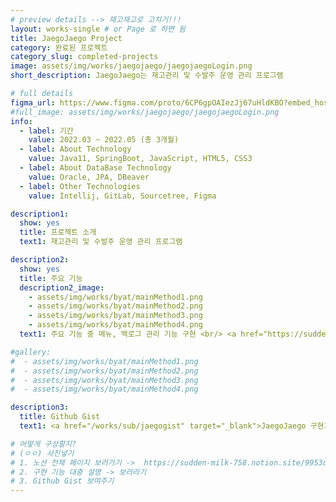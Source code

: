 ```yaml
---
# preview details --> 재고재고로 고치기!!!
layout: works-single # or Page 로 하면 됨
title: JaegoJaego Project
category: 완료된 프로젝트
category_slug: completed-projects
image: assets/img/works/jaegojaego/jaegojaegoLogin.png  
short_description: JaegoJaego는 재고관리 및 수발주 운영 관리 프로그램

# full details
figma_url: https://www.figma.com/proto/6CP6gpOAIezJj67uHldKBO?embed_host=notion&kind=proto&node-id=0%3A1&scaling=min-zoom&show-proto-sidebar=1&starting-point-node-id=471%3A66039 
#full_image: assets/img/works/jaegojaego/jaegojaegoLogin.png
info:
  - label: 기간
    value: 2022.03 ~ 2022.05 (총 3개월)
  - label: About Technology
    value: Java11, SpringBoot, JavaScript, HTML5, CSS3
  - label: About DataBase Technology
    value: Oracle, JPA, DBeaver
  - label: Other Technologies
    value: Intellij, GitLab, Sourcetree, Figma

description1:
  show: yes
  title: 프로젝트 소개
  text1: 재고관리 및 수발주 운영 관리 프로그램

description2:
  show: yes
  title: 주요 기능 
  description2_image: 
    - assets/img/works/byat/mainMethod1.png
    - assets/img/works/byat/mainMethod2.png
    - assets/img/works/byat/mainMethod3.png
    - assets/img/works/byat/mainMethod4.png  
  text1: 주요 기능 중 메뉴, 백로그 관리 기능 구현 <br/> <a href="https://sudden-milk-758.notion.site/77865870d7994e6cb3293db917ae161b?pvs=4" target="_blank">구체적인 구현 코드 확인하기</a>

#gallery:
#  - assets/img/works/byat/mainMethod1.png
#  - assets/img/works/byat/mainMethod2.png
#  - assets/img/works/byat/mainMethod3.png
#  - assets/img/works/byat/mainMethod4.png

description3:
  title: Github Gist 
  text1: <a href="/works/sub/jaegogist" target="_blank">JaegoJaego 구현기능 - 00 Github gist 확인하기</a> 

# 어떻게 구상할지?
# (ㅇㅇ) 사진넣기
# 1. 노션 전체 페이지 보러가기 ->  https://sudden-milk-758.notion.site/9953dde2bd24403794f22c5c9ea0cdbd?pvs=4
# 2. 구현 기능 대충 설명 -> 보러라기 
# 3. Github Gist 보여주기
---
```


